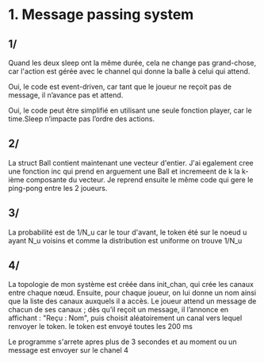 # 1. Message passing system
## 1/
Quand les deux sleep ont la même durée, cela ne change pas grand-chose, car l'action est gérée avec le channel qui donne la balle à celui qui attend.

Oui, le code est event-driven, car tant que le joueur ne reçoit pas de message, il n’avance pas et attend.

Oui, le code peut être simplifié en utilisant une seule fonction player, car le time.Sleep n’impacte pas l’ordre des actions.

## 2/
La struct Ball contient maintenant une vecteur d'entier. J'ai egalement cree une fonction inc qui prend en arguement une Ball et incremeent de k la k-ième composante du vecteur. Je reprend ensuite le même code qui gere le ping-pong entre les 2 joueurs.

## 3/
La probabilité est de 1/N_u car le tour d'avant, le token été sur le noeud u ayant N_u voisins et comme la distribution est uniforme on trouve 1/N_u

## 4/
La topologie de mon système est créée dans init_chan, qui crée les canaux entre chaque nœud. Ensuite, pour chaque joueur, on lui donne un nom ainsi que la liste des canaux auxquels il a accès. Le joueur attend un message de chacun de ses canaux ; dès qu’il reçoit un message, il l’annonce en affichant : "Reçu : Nom", puis choisit aléatoirement un canal vers lequel renvoyer le token. le token est envoyé toutes les 200 ms

Le programme s'arrete apres plus de 3 secondes et au moment ou un message est envoyer sur le chanel 4